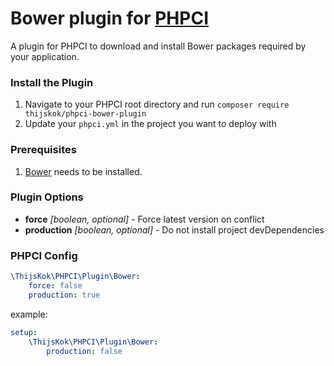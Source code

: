 # Bower plugin for [PHPCI](https://www.phptesting.org)

A plugin for PHPCI to download and install Bower packages required by your application.

### Install the Plugin

1. Navigate to your PHPCI root directory and run `composer require thijskok/phpci-bower-plugin`
2. Update your `phpci.yml` in the project you want to deploy with

### Prerequisites

1. [Bower](https://www.bower.io) needs to be installed.

### Plugin Options
- **force** _[boolean, optional]_ - Force latest version on conflict
- **production** _[boolean, optional]_ - Do not install project devDependencies

### PHPCI Config

```yml
\ThijsKok\PHPCI\Plugin\Bower:
    force: false
    production: true
```

example:

```yml
setup:
    \ThijsKok\PHPCI\Plugin\Bower:
        production: false
```
